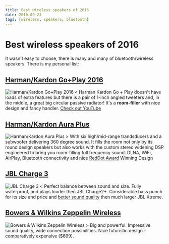 ```yaml
---
title: Best wireless speakers of 2016
date: 2016-09-21
tags: [wireless, speakers, bluetooth]
---
```


# Best wireless speakers of 2016

It wasn't easy to choose, there is many and many of bluetooth/wireless speakers.
There is my personal list: 

## [Harman/Kardon Go+Play 2016](http://www.harmankardon.com/bluetooth-speakers/HK+GO+PLAY.html)

![Harman/Kardon Go+Play 2016 <](/img/2016/09/HK-go+play.jpg)
Harman Kardon Go + Play doesn't have loads of extra features but there is a
pair of 1-inch angled tweeters and, in the middle, a great big circular passive radiator!
It's a **room-filler** with nice design and fancy handler. [Check out YouTube](https://www.youtube.com/watch?v=0x8FPzHNKZ0)

## [Harman/Kardon Aura Plus](http://www.harmankardon.com/wireless-speakers/AURA.html)

![Harman/Kardon Aura Plus >](/img/2016/09/HK-aura-plus.jpg)
With six high/mid-range trandsducers and a subwoofer delivering 360 degree sound.
It fills the room not only by its round design speakers but also works with the
custom stereo widening DSP engineered to bring you room-filling full frequency sound.
DLNA, WiFi, AirPlay, Bluetooth connectivity and nice [RedDot Award](http://red-dot-21.com/design/harman-kardon-aura-studio/) Winning Design

## [JBL Charge 3](http://www.jbl.com/bluetooth-speakers/JBL+CHARGE+III.html)

![JBL Charge 3 <](/img/2016/09/JBL-charge-3.jpg)
Perfect balance between sound and size. Fully waterproof, and plays louder then JBL Charge2+.
Considerable bass punch for its size and price and [better sound quality](https://www.youtube.com/watch?v=jZMk76VOGkk) then
much larger JBL Xtreme.

## [Bowers & Wilkins Zeppelin Wireless](http://www.bowers-wilkins.com/Wireless-Speakers/Wireless-Speakers/Zeppelin-Wireless/product-details.html)

![Bowers & Wilkins Zeppelin Wireless >](/img/2016/09/BW-zeppelin.png)
Big and powerful. Impressive sound quality, wide connection possibilities.
Nice futuristic design - comparatively expensive ($699).
